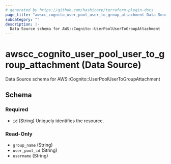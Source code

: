 ```yaml
---
# generated by https://github.com/hashicorp/terraform-plugin-docs
page_title: "awscc_cognito_user_pool_user_to_group_attachment Data Source - terraform-provider-awscc"
subcategory: ""
description: |-
  Data Source schema for AWS::Cognito::UserPoolUserToGroupAttachment
---
```


# awscc_cognito_user_pool_user_to_group_attachment (Data Source)

Data Source schema for AWS::Cognito::UserPoolUserToGroupAttachment



<!-- schema generated by tfplugindocs -->
## Schema

### Required

- `id` (String) Uniquely identifies the resource.

### Read-Only

- `group_name` (String)
- `user_pool_id` (String)
- `username` (String)
